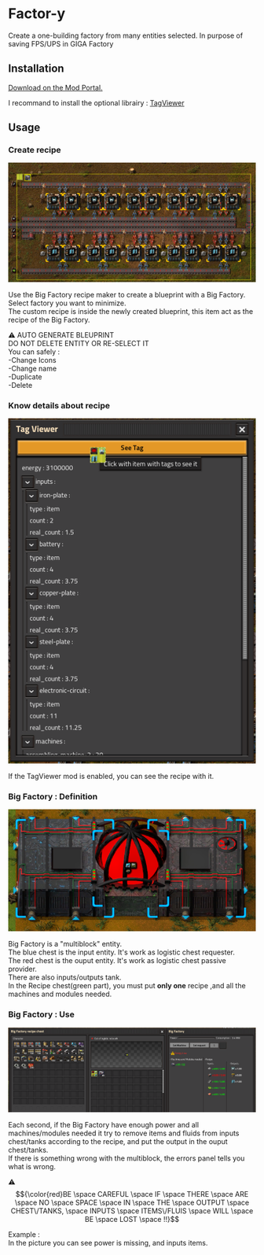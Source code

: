 # Factor-y

Create a one-building factory from many entities selected. In purpose of saving FPS/UPS in GIGA Factory

## Installation

[Download on the Mod Portal.](https://mods.factorio.com/mod/Factor-y)

I recommand to install the optional librairy : [TagViewer](https://mods.factorio.com/mod/TagViewer)

## Usage

### Create recipe
![](graphics/gui/recipe_creation.png)

Use the Big Factory recipe maker to create a blueprint with a Big Factory.\
Select factory you want to minimize.\
The custom recipe is inside the newly created blueprint, this item act as the recipe of the Big Factory.

:warning: AUTO GENERATE BLEUPRINT\
      DO NOT DELETE ENTITY OR RE-SELECT IT\
      You can safely :\
            -Change Icons\
            -Change name\
            -Duplicate\
            -Delete


### Know details about recipe
![](graphics/gui/see_tags.png)

If the TagViewer mod is enabled, you can see the recipe with it.


### Big Factory : Definition
![](graphics/gui/def_machine.png)

Big Factory is a "multiblock" entity.\
The blue chest is the input entity. It's work as logistic chest requester.\
The red chest is the ouput entity. It's work as logistic chest passive provider.\
There are also inputs/outputs tank.\
In the Recipe chest(green part), you must put **only one** recipe ,and all the machines and modules needed.

### Big Factory : Use
![](graphics/gui/machine_gui.png)

Each second, if the Big Factory have enough power and all machines/modules needed it try to remove items and fluids from inputs chest/tanks according to the recipe, and put the output in the ouput chest/tanks.\
If there is something wrong with the multiblock, the errors panel tells you what is wrong.

 :warning: $${\color{red}BE \space CAREFUL \space IF \space THERE \space ARE \space NO \space SPACE \space IN \space THE \space OUTPUT \space CHEST\/TANKS, \space INPUTS \space ITEMS\/FLUIS \space WILL \space BE \space LOST \space !!}$$

Example :\
      In the picture you can see power is missing, and inputs items.
